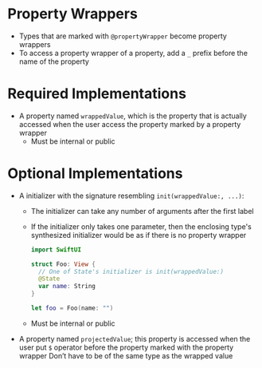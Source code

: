 # Property Wrappers

- Types that are marked with `@propertyWrapper` become property wrappers
- To access a property wrapper of a property, add a `_` prefix before the name
  of the property

# Required Implementations

- A property named `wrappedValue`, which is the property that is actually
  accessed when the user access the property marked by a property wrapper
  - Must be internal or public

# Optional Implementations

- A initializer with the signature resembling `init(wrappedValue:, ...)`:

  - The initializer can take any number of arguments after the first label
  - If the initializer only takes one parameter, then the enclosing type's
    synthesized initializer would be as if there is no property wrapper

    ```swift
    import SwiftUI

    struct Foo: View {
      // One of State's initializer is init(wrappedValue:)
      @State
      var name: String
    }

    let foo = Foo(name: "")
    ```

  - Must be internal or public

- A property named `projectedValue`; this property is accessed when the user put
  `$` operator before the property marked with the property wrapper Don’t have
  to be of the same type as the wrapped value

